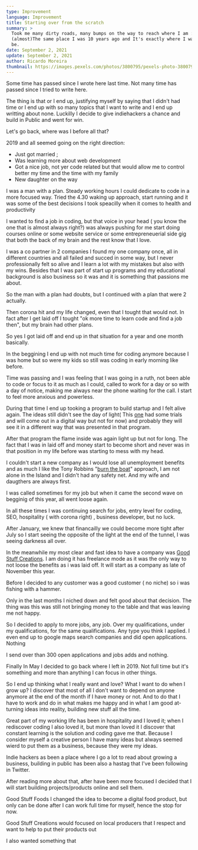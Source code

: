 ```yaml
---
type: Improvement
language: Improvement
title: Starting over from the scratch
summary: >
  Took me many dirty roads, many bumps on the way to reach where I am :
  (almost)The same place I was 10 years ago and It's exactly where I want to
  be. 
date: September 2, 2021
update: September 2, 2021
author: Ricardo Moreira
thumbnail: https://images.pexels.com/photos/3800795/pexels-photo-3800795.jpeg?cs=srgb&dl=pexels-garrett-johnson-3800795.jpg&fm=jpg
---
```

Some time has passed since I wrote here last time. Not many time has passed since I tried to write here.

The thing is that or I end up, justifying myself by saying that I didn't had time or I end up with so many topics that I want to write and I end up writting about none. Luckilly I decide to give indiehackers a chance and build in Public and went for win.

Let's go back, where was I before all that?

2019 and all seemed going on the right direction:

*  Just got married ; 
* Was learning more about web development
* Got a nice job, not yer code related but that would allow me to control better my time and the time with my family
* New daughter on the way

I was a man with a plan. Steady working hours I could dedicate to code in a more focused way. Tried the 4.30 waking up approach, start running and it was some of the best decisions I took speacilly when it comes to health and productivity

I wanted to find a job in coding, but that voice in your head ( you know the one that is almost always right?) was always pushing for me start doing courses online or some website service or some entrepreneuerial side gig that both the back of my brain and the rest know that I love. 

I was a co partner in 2 companies I found my one company once, all in different countries and all failed and succed in some way, but I never professionally felt so alive and I learn a lot with my mistakes but also with my wins. Besides that I was part of start up programs and my educational background is also business so it was and it is something that passions me about.



So the man with a plan had doubts, but I continued with a plan that were 2 actually.

Then corona hit and my life changed, even that I tought that would not. In fact after I get laid off I tought "ok more time to learn code and find a job then", but my brain had other plans.

So yes I got laid off and end up in that situation for a year and one month basically.

In the beggining I end up with not much time for coding anymore because I was home but so were my kids so still was coding in early morning like before. 

Time was passing and I was feeling that I was going in a ruth, not been able to code or focus to it as much as I could, called to work for a day or so with a day of notice, making me always near the phone waiting for the call. I start to feel more anxious and powerless.  

During that time I end up tooking a program to build startup and I felt alive again. The ideas still didn't see the day of light( This [one](https://www.instagram.com/goodstuffoods/) had some trials and will come out in a digital way but not for now)  and probably they will see it in a different way that was presented in that program.

After that program the flame inside was again light up but not for long. The fact that I was in laid off and money start to become short and never was in that position in my life before was starting to mess with my head.

I couldn't start a new company as I would lose all unemployment benefits and as much I like the Tony Robbins "[burn the boat](https://www.youtube.com/watch?v=psGNdh7UPB4)" approach, I am not alone in the Island and I didn't had any safety net. And my wife and daugthers are always first.

I was called sometimes for my job but when it came the second wave on begginig of this year, all went loose again.

In all these times I was continuing search for jobs, entry level for coding, SEO, hospitality ( with corona right) , business developer, but no luck.

After January, we knew that financailly we could become more tight after July so I start seeing the opposite of the light at the end of the tunnel, I was seeing darkness all over.

In the meanwhile my most clear and fast idea to have a company was [Good Stuff Creations](gscreations.io). I am doing it has freelance mode as it was the only way to not loose the benefits as i was laid off. It will start as a company as late of November this year.

Before I decided to any customer was a good customer ( no niche) so i was fishing with a hammer.

Only  in the last months I niched down and felt good about that decision. The thing was this was still not bringing money to the table and that was leaving me not happy.

So I decided to apply to more jobs, any job. Over my qualifications, under my qualifications, for the same qualifications. Any type you think I applied. I even end up to google maps search companies and did open applications. Nothing

I send over than 300 open applications and jobs adds and nothing.

Finally In May I decided to go back where I left in 2019. Not full time but it's something and more than anything I can focus in other things. 

So I end up thinking what I really want and love? What I want to do when I grow up? I discover that most of all I don't want to depend on anyone anymore at the end of the month if I have money or not. And to do that I have to work and do in what makes me happy and in what I am good at- turning ideas into reality, building new stuff all the time.

Great part of my working life has been in hospitality and I loved it; when I rediscover coding I also loved it, but more than loved it I discover that constant learning is the solution and coding gave me that. Because I consider myself a creative person I have many ideas but always seemed wierd to put them as a business, because they were my ideas.

Indie hackers as been a place where I go a lot to read about growing a business, building in public has been also a hastag that I've been following in Twitter.

After reading more about that, after have been more focused I decided that I will start building projects/products online and sell them.

Good Stuff Foods I changed the idea to become a digital food product, but only can be done after I can work full time for myself, hence the stop for now.

Good Stuff Creations would focused on local producers that I respect and want to help to put their products out

I also wanted something that